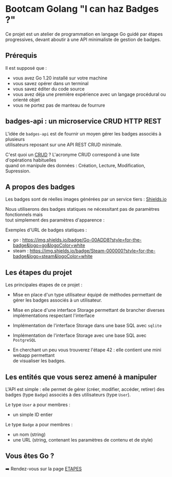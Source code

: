 
# Bootcam Golang "I can haz Badges ?"

Ce projet est un atelier de programmation en langage Go guidé par étapes progressives,
devant aboutir à une API minimaliste de gestion de badges.

## Prérequis

Il est supposé que : 

* vous avez Go 1.20 installé sur votre machine
* vous savez opérer dans un terminal
* vous savez éditer du code source
* vous avez déja une première expérience avec un langage procédural ou orienté objet
* vous ne portez pas de manteau de fourrure


## badges-api : un microservice CRUD HTTP REST

L'idée de `badges-api` est de fournir un moyen gérer les badges associés à plusieurs  
utilisateurs reposant sur une API REST CRUD minimale.  

C'est quoi un [CRUD](https://developer.mozilla.org/en-US/docs/Glossary/CRUD) ? L'acronyme CRUD correspond à une liste d'opérations habituelles  
quand on manipule des données : Création, Lecture, Modification, Supression.


## A propos des badges

Les badges sont de réelles images générées par un service tiers : [Shields.io](shields.io)

Nous utiliserons des badges statiques ne nécessitant pas de paramètres fonctionnels mais  
tout simplement des paramètres d'apparence :

Exemples d'URL de badges statiques :

* go    : https://img.shields.io/badge/Go-00ADD8?style=for-the-badge&logo=go&logoColor=white
* steam : https://img.shields.io/badge/Steam-000000?style=for-the-badge&logo=steam&logoColor=white

## Les étapes du projet

Les principales étapes de ce projet :

* Mise en place d'un type utilisateur équipé de méthodes permettant de gérer les badges associés à un utilisateur.

* Mise en place d'une interface Storage permettant de brancher diverses implémentations respectant l'interface

* Implémentation de l'interface Storage dans une base SQL avec `sqlite`

* Implémentation de l'interface Storage avec une base SQL avec `PostgreSQL`

* En cherchant un peu vous trouverez l'étape 42 : elle contient une mini webapp permettant  
de visualiser les badges.


## Les entités que vous serez amené à manipuler

L'API est simple : elle permet de gérer (créer, modifier, accéder, retirer) des badges (type `Badge`) associés à des utilisateurs (type `User`).

Le type `User` a pour membres :

* un simple ID entier

Le type `Badge` a pour membres : 

* un nom (string)
* une URL (string, contenant les paramètres de contenu et de style)


## Vous êtes Go ?

➡️ Rendez-vous sur la page [ETAPES](ETAPES.md)
